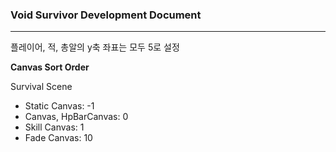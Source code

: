 ### **Void Survivor Development Document**

---



플레이어, 적, 총알의 y축 좌표는 모두 5로 설정



**Canvas Sort Order**

Survival Scene

* Static Canvas: -1
* Canvas, HpBarCanvas: 0
* Skill Canvas: 1
* Fade Canvas: 10



